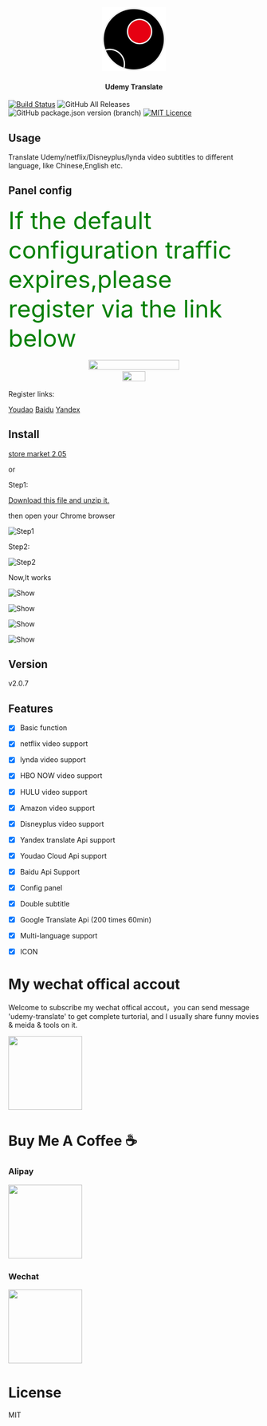 <p align="center">
  <img src="https://github.com/ChenYCL/chrome-extension-udemy-translate/raw/v2.0.0/example/ball-logo.png" alt="Udemy
   Translate
  " height="128" width="128" />
</p>

<h4 align="center">
  Udemy Translate
</h4>

[![Build Status](https://img.shields.io/badge/README-中文-yellow.svg)](README.md)
![GitHub All Releases](https://img.shields.io/github/downloads/ChenYCL/chrome-extension-udemy-translate/total)
![GitHub package.json version (branch)](https://img.shields.io/github/package-json/v/ChenYCL/chrome-extension-udemy-translate/master)
[![MIT Licence](https://badges.frapsoft.com/os/mit/mit.svg?v=103)](https://opensource.org/licenses/mit-license.php)

## Usage

Translate Udemy/netflix/Disneyplus/lynda video subtitles to different language, like Chinese,English etc.

## Panel config

<font color=green size=7>If the default configuration traffic expires,please register via the link below</font>

<div align=center><img width="60%" height="60%" src="https://github.com/ChenYCL/chrome-extension-udemy-translate/raw/v2.0.0/example/config.png"/></div>

<div align=center><img width="30%" height="30%" src="https://github.com/ChenYCL/chrome-extension-udemy-translate/raw/v2.0.0/example/popup.png"/></div>

Register links:

[Youdao](https://ai.youdao.com/index.s)
[Baidu](https://fanyi-api.baidu.com/api/trans/product/desktop)
[Yandex](https://translate.yandex.com/developers/keys)

## Install

[store market 2.05](https://chrome.google.com/webstore/detail/udemy-translate/dechpgocmbnibandhfdpkmfkogmlnbkp?hl=en-US)

or

Step1:

[Download this file and unzip it.](https://github.com/ChenYCL/chrome-extension-udemy-translate/releases)

then open your Chrome browser

![Step1](https://github.com/ChenYCL/chrome-extension-udemy-translate/raw/master/example/step1.png)

Step2:

![Step2](https://github.com/ChenYCL/chrome-extension-udemy-translate/raw/master/example/step2.png)

Now,It works

![Show](https://github.com/ChenYCL/chrome-extension-udemy-translate/raw/master/example/show.png)

![Show](https://github.com/ChenYCL/chrome-extension-udemy-translate/raw/master/example/netflix.png)

![Show](https://github.com/ChenYCL/chrome-extension-udemy-translate/raw/master/example/lynda.png)

![Show](https://github.com/ChenYCL/chrome-extension-udemy-translate/raw/master/example/hulu.jpg)

## Version

v2.0.7

## Features

- [x] Basic function

- [x] netflix video support

- [x] lynda video support

- [x] HBO NOW video support

- [x] HULU video support

- [x] Amazon video support

- [x] Disneyplus video support

- [x] Yandex translate Api support

- [x] Youdao Cloud Api support

- [x] Baidu Api Support

- [x] Config panel

- [x] Double subtitle

- [x] Google Translate Api (200 times 60min)

- [x] Multi-language support

- [x] ICON

# My wechat offical accout

Welcome to subscribe my wechat offical accout，you can send message 'udemy-translate' to get complete turtorial, and I usually share funny movies & meida & tools on it.

  <img  src="https://raw.githubusercontent.com/ChenYCL/chrome-extension-udemy-translate/master/example/qrcode.BMP" alt="" height="148" width="148" />

# Buy Me A Coffee ☕️

### Alipay

  <img  src="https://github.com/ChenYCL/chrome-extension-udemy-translate/raw/v2.0.0/example/alipay.JPG" alt="" height="148" width="148" />

### Wechat

  <img  src="https://github.com/ChenYCL/chrome-extension-udemy-translate/raw/v2.0.0/example/wechat.JPG" alt="" height="148" width="148" />

# License

MIT
